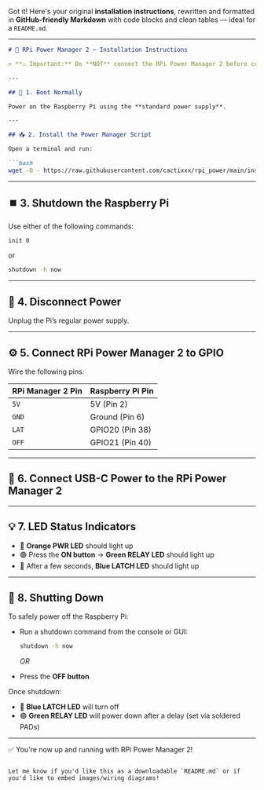 Got it! Here's your original **installation instructions**, rewritten and formatted in **GitHub-friendly Markdown** with code blocks and clean tables — ideal for a `README.md`.

---

````markdown
# 🧰 RPi Power Manager 2 – Installation Instructions

> **⚠️ Important:** Do **NOT** connect the RPi Power Manager 2 before completing the following steps.

---

## 🔌 1. Boot Normally

Power on the Raspberry Pi using the **standard power supply**.

---

## 📥 2. Install the Power Manager Script

Open a terminal and run:

```bash
wget -O - https://raw.githubusercontent.com/cactixxx/rpi_power/main/install.sh | /usr/bin/bash
````

---

## ⏹️ 3. Shutdown the Raspberry Pi

Use either of the following commands:

```bash
init 0
```

or

```bash
shutdown -h now
```

---

## 🔌 4. Disconnect Power

Unplug the Pi’s regular power supply.

---

## ⚙️ 5. Connect RPi Power Manager 2 to GPIO

Wire the following pins:

| **RPi Manager 2 Pin** | **Raspberry Pi Pin** |
| --------------------- | -------------------- |
| `5V`                  | 5V (Pin 2)           |
| `GND`                 | Ground (Pin 6)       |
| `LAT`                 | GPIO20 (Pin 38)      |
| `OFF`                 | GPIO21 (Pin 40)      |

---

## 🔌 6. Connect USB-C Power to the RPi Power Manager 2

---

## 💡 7. LED Status Indicators

* 🔶 **Orange PWR LED** should light up
* 🟢 Press the **ON button** → **Green RELAY LED** should light up
* 🔵 After a few seconds, **Blue LATCH LED** should light up

---

## 📴 8. Shutting Down

To safely power off the Raspberry Pi:

* Run a shutdown command from the console or GUI:

  ```bash
  shutdown -h now
  ```

  *OR*
* Press the **OFF button**

Once shutdown:

* 🔵 **Blue LATCH LED** will turn off
* 🟢 **Green RELAY LED** will power down after a delay (set via soldered PADs)

---

✅ You're now up and running with RPi Power Manager 2!

```

Let me know if you'd like this as a downloadable `README.md` or if you'd like to embed images/wiring diagrams!
```

